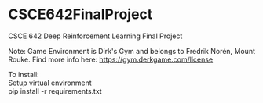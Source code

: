 # CSCE642FinalProject
CSCE 642 Deep Reinforcement Learning Final Project

Note: Game Environment is Dirk's Gym and belongs to Fredrik Norén, Mount Rouke. Find more info here: https://gym.derkgame.com/license

To install: \
Setup virtual environment \
pip install -r requirements.txt